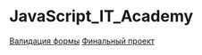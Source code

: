 # JavaScript_IT_Academy
[Валидация формы](8/VALID_FORM.html)
[Финальный проект](Final%20project/Skyscraper_builder.html)
